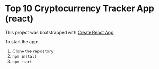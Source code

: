 # Top 10 Cryptocurrency Tracker App (react)

This project was bootstrapped with [Create React App](https://github.com/facebookincubator/create-react-app).

To start the app:
1. Clone the repository
2. `npm install`
3. `npm start` 